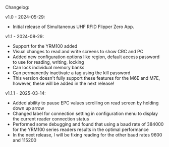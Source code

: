 Changelog:

v1.0 - 2024-05-29:
- Initial release of Simultaneous UHF RFID Flipper Zero App.

v1.1 - 2024-08-29:
- Support for the YRM100 added 
- Visual changes to read and write screens to show CRC and PC
- Added new configuration options like region, default access password to use for reading, writing, locking
- Can lock individual memory banks
- Can permanently inactivate a tag using the kill password 
- This version doesn't fully support these features for the M6E and M7E, however, these will be added in the next release!

v1.1.1 - 2025-03-14:
- Added ability to pause EPC values scrolling on read screen by holding down up arrow
- Changed label for connection setting in configuration menu to display the current reader connection status
- Performed some debugging and found that using a baud rate of 384000 for the YRM100 series readers results in the optimal performance 
- In the next release, I will be fixing reading for the other baud rates 9600 and 115200